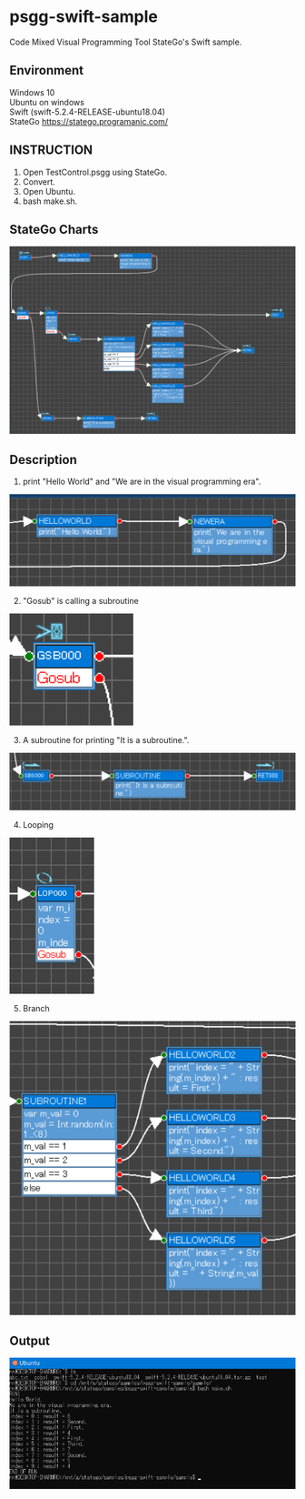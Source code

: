 # psgg-swift-sample

Code Mixed Visual Programming Tool StateGo's Swift sample.

## Environment

Windows 10  
Ubuntu on windows  
Swift (swift-5.2.4-RELEASE-ubuntu18.04)   
StateGo https://statego.programanic.com/  

## INSTRUCTION

1. Open TestControl.psgg using StateGo.
2. Convert.
3. Open Ubuntu.
4. bash make.sh.

## StateGo Charts

![](https://raw.githubusercontent.com/NNNIC/psgg-swift-sample/master/wiki/sample.png)

## Description

1. print "Hello World" and "We are in the visual programming era".

![](https://raw.githubusercontent.com/NNNIC/psgg-swift-sample/master/wiki/hw.png)

2. "Gosub" is calling a subroutine

![](https://raw.githubusercontent.com/NNNIC/psgg-swift-sample/master/wiki/gosub.png)

3. A subroutine for printing "It is a subroutine.".

![](https://raw.githubusercontent.com/NNNIC/psgg-swift-sample/master/wiki/sub.png)

4. Looping

![](https://raw.githubusercontent.com/NNNIC/psgg-swift-sample/master/wiki/loop.png)

5. Branch 

![](https://raw.githubusercontent.com/NNNIC/psgg-swift-sample/master/wiki/branch.png)

## Output

![](https://raw.githubusercontent.com/NNNIC/psgg-swift-sample/master/wiki/output.png)
